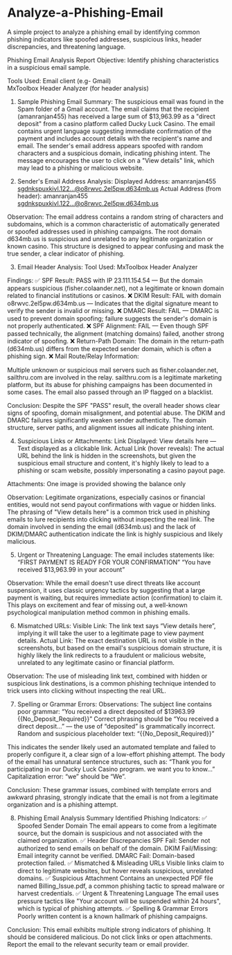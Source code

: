 # Analyze-a-Phishing-Email
A simple project to analyze a phishing email by identifying common phishing indicators like spoofed addresses, suspicious links, header discrepancies, and threatening language.

Phishing Email Analysis Report
Objective: Identify phishing characteristics in a suspicious email sample.

Tools Used:
Email client (e.g- Gmail)  
MxToolbox Header Analyzer (for header analysis)

1. Sample Phishing Email Summary:
The suspicious email was found in the Spam folder of a Gmail account. The email claims that the recipient (amanranjan455) has received a large sum of $13,963.99 as a "direct deposit" from a casino platform called Ducky Luck Casino. The email contains urgent language suggesting immediate confirmation of the payment and includes account details with the recipient's name and email. The sender's email address appears spoofed with random characters and a suspicious domain, indicating phishing intent. The message encourages the user to click on a "View details" link, which may lead to a phishing or malicious website.

2. Sender's Email Address Analysis:
Displayed Address: amanranjan455 sgdnkspuxkivl.122...@o8rwvc.2el5pw.d634mb.us
Actual Address (from header): amanranjan455 sgdnkspuxkivl.122...@o8rwvc.2el5pw.d634mb.us

Observation:
The email address contains a random string of characters and subdomains, which is a common characteristic of automatically generated or spoofed addresses used in phishing campaigns.
The root domain d634mb.us is suspicious and unrelated to any legitimate organization or known casino.
This structure is designed to appear confusing and mask the true sender, a clear indicator of phishing.

3. Email Header Analysis:
Tool Used: MxToolbox Header Analyzer

Findings:
✅ SPF Result: PASS with IP 23.111.154.54 — But the domain appears suspicious (fisher.colaander.net), not a legitimate or known domain related to financial institutions or casinos.
❌ DKIM Result: FAIL with domain o8rwvc.2el5pw.d634mb.us — Indicates that the digital signature meant to verify the sender is invalid or missing.
❌ DMARC Result: FAIL — DMARC is used to prevent domain spoofing; failure suggests the sender's domain is not properly authenticated.
❌ SPF Alignment: FAIL — Even though SPF passed technically, the alignment (matching domains) failed, another strong indicator of spoofing.
❌ Return-Path Domain: The domain in the return-path (d634mb.us) differs from the expected sender domain, which is often a phishing sign.
❌ Mail Route/Relay Information:

Multiple unknown or suspicious mail servers such as fisher.colaander.net, sailthru.com are involved in the relay.
sailthru.com is a legitimate marketing platform, but its abuse for phishing campaigns has been documented in some cases.
The email also passed through an IP flagged on a blacklist.

Conclusion:
Despite the SPF "PASS" result, the overall header shows clear signs of spoofing, domain misalignment, and potential abuse.
The DKIM and DMARC failures significantly weaken sender authenticity.
The domain structure, server paths, and alignment issues all indicate phishing intent.

4. Suspicious Links or Attachments:
Link Displayed:
View details here — Text displayed as a clickable link.
Actual Link (hover reveals):
The actual URL behind the link is hidden in the screenshots, but given the suspicious email structure and content, it's highly likely to lead to a phishing or scam website, possibly impersonating a casino payout page.

Attachments:
One image is provided showing the balance only

Observation:
Legitimate organizations, especially casinos or financial entities, would not send payout confirmations with vague or hidden links.
The phrasing of "View details here" is a common trick used in phishing emails to lure recipients into clicking without inspecting the real link.
The domain involved in sending the email (d634mb.us) and the lack of DKIM/DMARC authentication indicate the link is highly suspicious and likely malicious.

5. Urgent or Threatening Language:
The email includes statements like:
“FIRST PAYMENT IS READY FOR YOUR CONFIRMATION”
“You have received $13,963.99 in your account”

Observation:
While the email doesn't use direct threats like account suspension, it uses classic urgency tactics by suggesting that a large payment is waiting, but requires immediate action (confirmation) to claim it.
This plays on excitement and fear of missing out, a well-known psychological manipulation method common in phishing emails.

6. Mismatched URLs:
Visible Link: The link text says “View details here”, implying it will take the user to a legitimate page to view payment details.
Actual Link: The exact destination URL is not visible in the screenshots, but based on the email's suspicious domain structure, it is highly likely the link redirects to a fraudulent or malicious website, unrelated to any legitimate casino or financial platform.

Observation:
The use of misleading link text, combined with hidden or suspicious link destinations, is a common phishing technique intended to trick users into clicking without inspecting the real URL.

7. Spelling or Grammar Errors:
Observations: The subject line contains poor grammar:
“You received a direct deposited of $13963.99 {{No_Deposit_Required}}”
Correct phrasing should be “You received a direct deposit...” — the use of “deposited” is grammatically incorrect.
Random and suspicious placeholder text: “{{No_Deposit_Required}}”

This indicates the sender likely used an automated template and failed to properly configure it, a clear sign of a low-effort phishing attempt.
The body of the email has unnatural sentence structures, such as:
“Thank you for participating in our Ducky Luck Casino program. we want you to know...”
Capitalization error: “we” should be “We”.

Conclusion:
These grammar issues, combined with template errors and awkward phrasing, strongly indicate that the email is not from a legitimate organization and is a phishing attempt.

8. Phishing Email Analysis Summary
Identified Phishing Indicators:
✅ Spoofed Sender Domain
The email appears to come from a legitimate source, but the domain is suspicious and not associated with the claimed organization.
✅ Header Discrepancies
SPF Fail: Sender not authorized to send emails on behalf of the domain.
DKIM Fail/Missing: Email integrity cannot be verified.
DMARC Fail: Domain-based protection failed.
✅ Mismatched & Misleading URLs
Visible links claim to direct to legitimate websites, but hover reveals suspicious, unrelated domains.
✅ Suspicious Attachment
Contains an unexpected PDF file named Billing_Issue.pdf, a common phishing tactic to spread malware or harvest credentials.
✅ Urgent & Threatening Language
The email uses pressure tactics like "Your account will be suspended within 24 hours", which is typical of phishing attempts.
✅ Spelling & Grammar Errors
Poorly written content is a known hallmark of phishing campaigns.

Conclusion:
This email exhibits multiple strong indicators of phishing. It should be considered malicious. Do not click links or open attachments. Report the email to the relevant security team or email provider.
